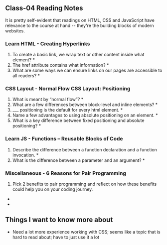 ## Class-04 Reading Notes  
<p>It is pretty self-evident that readings on HTML, CSS and JavaScript have relevance to the course at hand -- they're the building blocks of modern websites.</p>

### Learn HTML - Creating Hyperlinks

1. To create a basic link, we wrap text or other content inside what element?
    * 
2. The href attribute contains what information?
    * 
3. What are some ways we can ensure links on our pages are accessible to all readers?
    * 


### CSS Layout - Normal Flow CSS Layout: Positioning

1. What is meant by “normal flow”?
    * 
2. What are a few differences between block-level and inline elements?
    * 
3. ___ positioning is the default for every html element.
    * 
4. Name a few advantages to using absolute positioning on an element.
    * 
5. What is a key difference between fixed positioning and absolute positioning?
    * 


### Learn JS - Functions – Reusable Blocks of Code

1. Describe the difference between a function declaration and a function invocation.
    * 
2. What is the difference between a parameter and an argument?
    * 

### Miscellaneous - 6 Reasons for Pair Programming

1. Pick 2 benefits to pair programming and reflect on how these benefits could help you on your coding journey.
  * 
  * 

## Things I want to know more about
* Need a lot more experience working with CSS; seems like a topic that is hard to read about; have to just use it a lot
 

